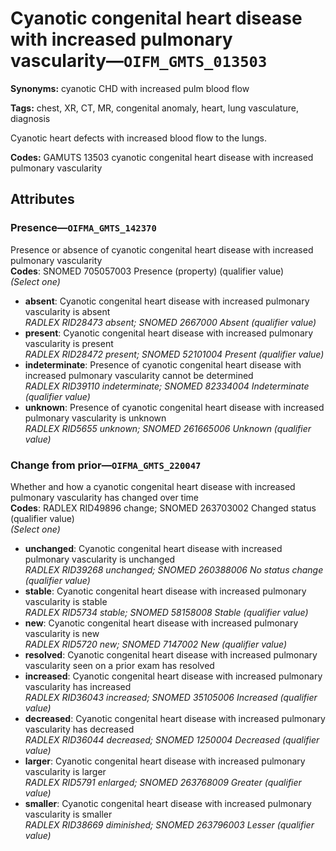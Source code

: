# Cyanotic congenital heart disease with increased pulmonary vascularity—`OIFM_GMTS_013503`

**Synonyms:** cyanotic CHD with increased pulm blood flow

**Tags:** chest, XR, CT, MR, congenital anomaly, heart, lung vasculature, diagnosis

Cyanotic heart defects with increased blood flow to the lungs.

**Codes:** GAMUTS 13503 cyanotic congenital heart disease with increased pulmonary vascularity

## Attributes

### Presence—`OIFMA_GMTS_142370`

Presence or absence of cyanotic congenital heart disease with increased pulmonary vascularity  
**Codes**: SNOMED 705057003 Presence (property) (qualifier value)  
*(Select one)*

- **absent**: Cyanotic congenital heart disease with increased pulmonary vascularity is absent  
_RADLEX RID28473 absent; SNOMED 2667000 Absent (qualifier value)_
- **present**: Cyanotic congenital heart disease with increased pulmonary vascularity is present  
_RADLEX RID28472 present; SNOMED 52101004 Present (qualifier value)_
- **indeterminate**: Presence of cyanotic congenital heart disease with increased pulmonary vascularity cannot be determined  
_RADLEX RID39110 indeterminate; SNOMED 82334004 Indeterminate (qualifier value)_
- **unknown**: Presence of cyanotic congenital heart disease with increased pulmonary vascularity is unknown  
_RADLEX RID5655 unknown; SNOMED 261665006 Unknown (qualifier value)_

### Change from prior—`OIFMA_GMTS_220047`

Whether and how a cyanotic congenital heart disease with increased pulmonary vascularity has changed over time  
**Codes**: RADLEX RID49896 change; SNOMED 263703002 Changed status (qualifier value)  
*(Select one)*

- **unchanged**: Cyanotic congenital heart disease with increased pulmonary vascularity is unchanged  
_RADLEX RID39268 unchanged; SNOMED 260388006 No status change (qualifier value)_
- **stable**: Cyanotic congenital heart disease with increased pulmonary vascularity is stable  
_RADLEX RID5734 stable; SNOMED 58158008 Stable (qualifier value)_
- **new**: Cyanotic congenital heart disease with increased pulmonary vascularity is new  
_RADLEX RID5720 new; SNOMED 7147002 New (qualifier value)_
- **resolved**: Cyanotic congenital heart disease with increased pulmonary vascularity seen on a prior exam has resolved  
- **increased**: Cyanotic congenital heart disease with increased pulmonary vascularity has increased  
_RADLEX RID36043 increased; SNOMED 35105006 Increased (qualifier value)_
- **decreased**: Cyanotic congenital heart disease with increased pulmonary vascularity has decreased  
_RADLEX RID36044 decreased; SNOMED 1250004 Decreased (qualifier value)_
- **larger**: Cyanotic congenital heart disease with increased pulmonary vascularity is larger  
_RADLEX RID5791 enlarged; SNOMED 263768009 Greater (qualifier value)_
- **smaller**: Cyanotic congenital heart disease with increased pulmonary vascularity is smaller  
_RADLEX RID38669 diminished; SNOMED 263796003 Lesser (qualifier value)_